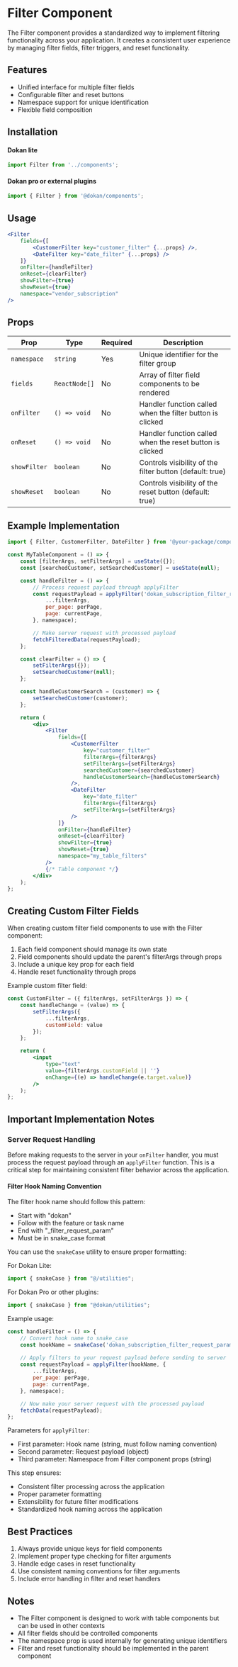 # Filter Component

The Filter component provides a standardized way to implement filtering functionality across your application. It creates a consistent user experience by managing filter fields, filter triggers, and reset functionality.

## Features

- Unified interface for multiple filter fields
- Configurable filter and reset buttons
- Namespace support for unique identification
- Flexible field composition

## Installation

#### Dokan lite

```jsx
import Filter from '../components';
```

#### Dokan pro or external plugins

```jsx
import { Filter } from '@dokan/components';
```

## Usage

```jsx
<Filter
    fields={[
        <CustomerFilter key="customer_filter" {...props} />,
        <DateFilter key="date_filter" {...props} />
    ]}
    onFilter={handleFilter}
    onReset={clearFilter}
    showFilter={true}
    showReset={true}
    namespace="vendor_subscription"
/>
```

## Props

| Prop | Type | Required | Description |
|------|------|----------|-------------|
| `namespace` | `string` | Yes | Unique identifier for the filter group |
| `fields` | `ReactNode[]` | No | Array of filter field components to be rendered |
| `onFilter` | `() => void` | No | Handler function called when the filter button is clicked |
| `onReset` | `() => void` | No | Handler function called when the reset button is clicked |
| `showFilter` | `boolean` | No | Controls visibility of the filter button (default: true) |
| `showReset` | `boolean` | No | Controls visibility of the reset button (default: true) |

## Example Implementation

```jsx
import { Filter, CustomerFilter, DateFilter } from '@your-package/components';

const MyTableComponent = () => {
    const [filterArgs, setFilterArgs] = useState({});
    const [searchedCustomer, setSearchedCustomer] = useState(null);

    const handleFilter = () => {
        // Process request payload through applyFilter
        const requestPayload = applyFilter('dokan_subscription_filter_request_param', {
            ...filterArgs,
            per_page: perPage,
            page: currentPage,
        }, namespace);

        // Make server request with processed payload
        fetchFilteredData(requestPayload);
    };

    const clearFilter = () => {
        setFilterArgs({});
        setSearchedCustomer(null);
    };

    const handleCustomerSearch = (customer) => {
        setSearchedCustomer(customer);
    };

    return (
        <div>
            <Filter
                fields={[
                    <CustomerFilter
                        key="customer_filter"
                        filterArgs={filterArgs}
                        setFilterArgs={setFilterArgs}
                        searchedCustomer={searchedCustomer}
                        handleCustomerSearch={handleCustomerSearch}
                    />,
                    <DateFilter
                        key="date_filter"
                        filterArgs={filterArgs}
                        setFilterArgs={setFilterArgs}
                    />
                ]}
                onFilter={handleFilter}
                onReset={clearFilter}
                showFilter={true}
                showReset={true}
                namespace="my_table_filters"
            />
            {/* Table component */}
        </div>
    );
};
```

## Creating Custom Filter Fields

When creating custom filter field components to use with the Filter component:

1. Each field component should manage its own state
2. Field components should update the parent's filterArgs through props
3. Include a unique key prop for each field
4. Handle reset functionality through props

Example custom filter field:

```jsx
const CustomFilter = ({ filterArgs, setFilterArgs }) => {
    const handleChange = (value) => {
        setFilterArgs({
            ...filterArgs,
            customField: value
        });
    };

    return (
        <input
            type="text"
            value={filterArgs.customField || ''}
            onChange={(e) => handleChange(e.target.value)}
        />
    );
};
```

## Important Implementation Notes

### Server Request Handling
Before making requests to the server in your `onFilter` handler, you must process the request payload through an `applyFilter` function. This is a critical step for maintaining consistent filter behavior across the application.

#### Filter Hook Naming Convention
The filter hook name should follow this pattern:
- Start with "dokan"
- Follow with the feature or task name
- End with "_filter_request_param"
- Must be in snake_case format

You can use the `snakeCase` utility to ensure proper formatting:

For Dokan Lite:
```jsx
import { snakeCase } from "@/utilities";
```

For Dokan Pro or other plugins:
```jsx
import { snakeCase } from "@dokan/utilities";
```

Example usage:
```jsx
const handleFilter = () => {
    // Convert hook name to snake_case
    const hookName = snakeCase('dokan_subscription_filter_request_param');
    
    // Apply filters to your request payload before sending to server
    const requestPayload = applyFilter(hookName, {
        ...filterArgs,
        per_page: perPage,
        page: currentPage,
    }, namespace);

    // Now make your server request with the processed payload
    fetchData(requestPayload);
};
```

Parameters for `applyFilter`:
- First parameter: Hook name (string, must follow naming convention)
- Second parameter: Request payload (object)
- Third parameter: Namespace from Filter component props (string)

This step ensures:
- Consistent filter processing across the application
- Proper parameter formatting
- Extensibility for future filter modifications
- Standardized hook naming across the application

## Best Practices

1. Always provide unique keys for field components
2. Implement proper type checking for filter arguments
3. Handle edge cases in reset functionality
4. Use consistent naming conventions for filter arguments
5. Include error handling in filter and reset handlers

## Notes

- The Filter component is designed to work with table components but can be used in other contexts
- All filter fields should be controlled components
- The namespace prop is used internally for generating unique identifiers
- Filter and reset functionality should be implemented in the parent component
